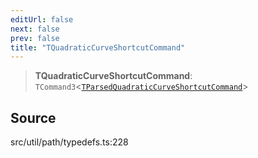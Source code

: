 ```yaml
---
editUrl: false
next: false
prev: false
title: "TQuadraticCurveShortcutCommand"
---
```


> **TQuadraticCurveShortcutCommand**: `TCommand3`\<[`TParsedQuadraticCurveShortcutCommand`](TParsedQuadraticCurveShortcutCommand.md)\>

## Source

src/util/path/typedefs.ts:228
